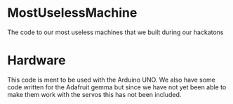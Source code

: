 # MostUselessMachine
The code to our most useless machines that we built during our hackatons

# Hardware
This code is ment to be used with the Arduino UNO. We also have some code written for the Adafruit gemma but since we have not yet been able to make them work with the servos this has not been included.

